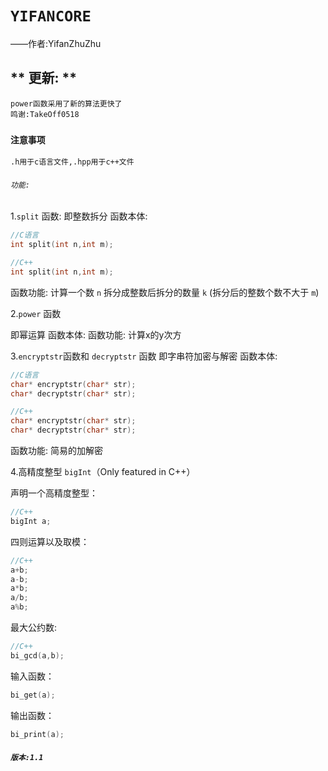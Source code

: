 # `YIFANCORE`
——作者:YifanZhuZhu

## ** 更新: **
```
power函数采用了新的算法更快了
鸣谢:TakeOff0518
```
### `注意事项`
```
.h用于c语言文件,.hpp用于c++文件
```

###### `功能:`
1.`split` 函数:
即整数拆分
函数本体:
```c
//C语言
int split(int n,int m);
```
```cpp
//C++
int split(int n,int m);
```
函数功能:
计算一个数 `n` 拆分成整数后拆分的数量 `k` (拆分后的整数个数不大于 `m`)

2.`power` 函数

即幂运算
函数本体:
函数功能:
计算x的y次方

3.`encryptstr`函数和 `decryptstr` 函数
即字串符加密与解密
函数本体:
```c
//C语言
char* encryptstr(char* str);
char* decryptstr(char* str);
```
```cpp
//C++
char* encryptstr(char* str);
char* decryptstr(char* str);
```
函数功能:
简易的加解密

4.高精度整型 `bigInt`（Only featured in C++）

声明一个高精度整型：

```cpp
//C++
bigInt a;
```

四则运算以及取模：

```cpp
//C++
a+b;
a-b;
a*b;
a/b;
a%b;
```

最大公约数:

```cpp
//C++
bi_gcd(a,b);
```


输入函数：

```cpp
bi_get(a);
```

输出函数：

```cpp
bi_print(a);
```

##### `版本:1.1`
